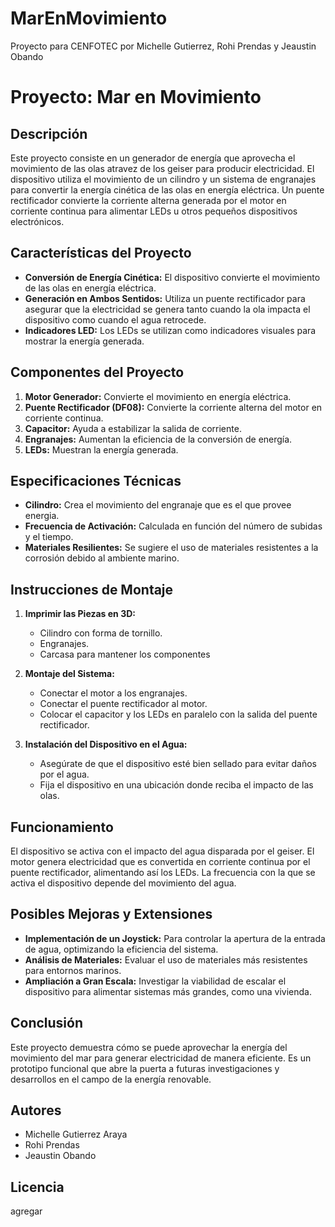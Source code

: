 # MarEnMovimiento
Proyecto para CENFOTEC por Michelle Gutierrez, Rohi Prendas y Jeaustin  Obando

# **Proyecto: Mar en Movimiento**

## **Descripción**

Este proyecto consiste en un generador de energía que aprovecha el movimiento de las olas atravez de los geiser para producir electricidad. El dispositivo utiliza el movimiento de un cilindro y un sistema de engranajes para convertir la energía cinética de las olas en energía eléctrica. Un puente rectificador convierte la corriente alterna generada por el motor en corriente continua para alimentar LEDs u otros pequeños dispositivos electrónicos.

## **Características del Proyecto**

- **Conversión de Energía Cinética:** El dispositivo convierte el movimiento de las olas en energía eléctrica.
- **Generación en Ambos Sentidos:** Utiliza un puente rectificador para asegurar que la electricidad se genera tanto cuando la ola impacta el dispositivo como cuando el agua retrocede.
- **Indicadores LED:** Los LEDs se utilizan como indicadores visuales para mostrar la energía generada.

## **Componentes del Proyecto**

1. **Motor Generador:** Convierte el movimiento en energía eléctrica.
2. **Puente Rectificador (DF08):** Convierte la corriente alterna del motor en corriente continua.
3. **Capacitor:** Ayuda a estabilizar la salida de corriente.
4. **Engranajes:** Aumentan la eficiencia de la conversión de energía.
5. **LEDs:** Muestran la energía generada.

## **Especificaciones Técnicas**

- **Cilindro:** Crea el movimiento del engranaje que es el que provee energia.
- **Frecuencia de Activación:** Calculada en función del número de subidas y el tiempo.
- **Materiales Resilientes:** Se sugiere el uso de materiales resistentes a la corrosión debido al ambiente marino.

## **Instrucciones de Montaje**

1. **Imprimir las Piezas en 3D:**
   - Cilindro con forma de tornillo.
   - Engranajes.
   - Carcasa para mantener los componentes
   
2. **Montaje del Sistema:**
   - Conectar el motor a los engranajes.
   - Conectar el puente rectificador al motor.
   - Colocar el capacitor y los LEDs en paralelo con la salida del puente rectificador.

3. **Instalación del Dispositivo en el Agua:**
   - Asegúrate de que el dispositivo esté bien sellado para evitar daños por el agua.
   - Fija el dispositivo en una ubicación donde reciba el impacto de las olas.

## **Funcionamiento**

El dispositivo se activa con el impacto del agua disparada por el geiser. El motor genera electricidad que es convertida en corriente continua por el puente rectificador, alimentando así los LEDs. La frecuencia con la que se activa el dispositivo depende del movimiento del agua.

## **Posibles Mejoras y Extensiones**

- **Implementación de un Joystick:** Para controlar la apertura de la entrada de agua, optimizando la eficiencia del sistema.
- **Análisis de Materiales:** Evaluar el uso de materiales más resistentes para entornos marinos.
- **Ampliación a Gran Escala:** Investigar la viabilidad de escalar el dispositivo para alimentar sistemas más grandes, como una vivienda.

## **Conclusión**

Este proyecto demuestra cómo se puede aprovechar la energía del movimiento del mar para generar electricidad de manera eficiente. Es un prototipo funcional que abre la puerta a futuras investigaciones y desarrollos en el campo de la energía renovable.

## **Autores**

- Michelle Gutierrez Araya
- Rohi Prendas
- Jeaustin  Obando
  
## **Licencia**
agregar
